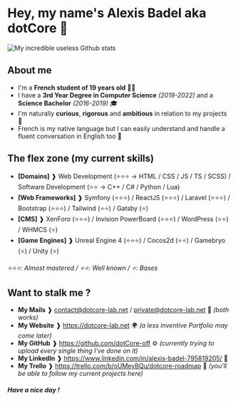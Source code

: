 # Hey, my name's Alexis Badel aka dotCore 👋
![My incredible useless Github stats](https://github-readme-stats.vercel.app/api?username=dotCore-off&count_private=true&theme=tokyonight)

## About me 
- I'm a __French student of 19 years old__ 👨‍🎓
- I have a __3rd Year Degree in Computer Science__ _(2019-2022)_ and a **Science Bachelor** _(2016-2019)_ 🎓
- I'm naturally __curious__, __rigorous__ and __ambitious__ in relation to my projects 👤
- French is my native language but I can easily understand and handle a fluent conversation in English too 💬

## The flex zone (my current skills)
- __[Domains]__ ❱ Web Development (⭐️⭐️⭐️ -> HTML / CSS / JS / TS / SCSS) / Software Development (⭐️⭐️ -> C++ / C# / Python / Lua)
- __[Web Frameworks]__ ❱ Symfony (⭐️⭐️⭐️) / ReactJS (⭐️⭐️⭐️) / Laravel (⭐️⭐️⭐️) / Bootstrap (⭐️⭐️⭐️) / Tailwind (⭐️⭐️) / Gatsby (⭐️)
- __[CMS]__ ❱ XenForo (⭐️⭐️⭐️) / Invision PowerBoard (⭐️⭐️⭐️) / WordPress (⭐️⭐️) / WHMCS (⭐️)
- __[Game Engines]__ ❱ Unreal Engine 4 (⭐️⭐️⭐️) / Cocos2d (⭐️⭐️) / Gamebryo (⭐️) / Unity (⭐️)

_⭐️⭐️⭐️: Almost mastered / ⭐️⭐️: Well known / ⭐️: Bases_

## Want to stalk me ?
- __My Mails__ ❱ contact@dotcore-lab.net / private@dotcore-lab.net 📧 _(both works)_
- __My Website__ ❱ https://dotcore-lab.net 🌍 _(a less inventive Portfolio may come later)_
- __My GitHub__ ❱ https://github.com/dotCore-off ⚙️ _(currently trying to upload every single thing I've done on it)_
- __My LinkedIn__ ❱ https://www.linkedin.com/in/alexis-badel-795819205/ 📑
- __My Trello__ ❱ https://trello.com/b/oUMeyBQu/dotcore-roadmap 📆 _(you'll be able to follow my current projects here)_

##### Have a nice day !
